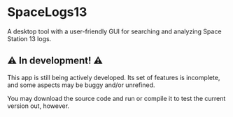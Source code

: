 ﻿# SpaceLogs13

A desktop tool with a user-friendly GUI for searching and analyzing Space Station 13 logs.

## ⚠️ In development! ⚠️

This app is still being actively developed. Its set of features is incomplete, and some aspects may be buggy and/or unrefined.

You may download the source code and run or compile it to test the current version out, however.